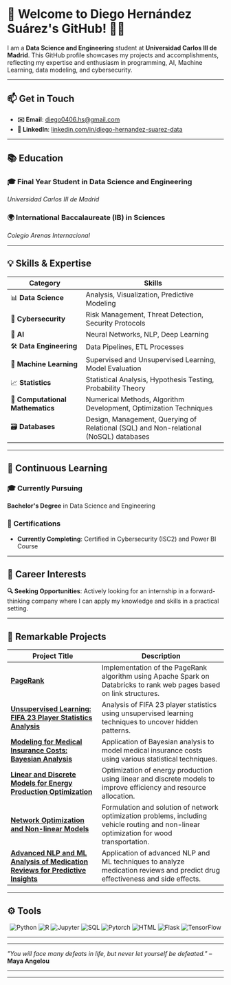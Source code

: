 # 🌟 Welcome to Diego Hernández Suárez's GitHub! 👾👋

I am a **Data Science and Engineering** student at **Universidad Carlos III de Madrid**. This GitHub profile showcases my projects and accomplishments, reflecting my expertise and enthusiasm in programming, AI, Machine Learning, data modeling, and cybersecurity.

---

## 📫 Get in Touch
- **✉️ Email**: [diego0406.hs@gmail.com](mailto:diego0406.hs@gmail.com)
- **🔗 LinkedIn**: [linkedin.com/in/diego-hernandez-suarez-data](https://linkedin.com/in/diego-hernandez-suarez-data)

---

## 📚 Education
### 🎓 Final Year Student in **Data Science and Engineering**  
_Universidad Carlos III de Madrid_

### 🌍 International Baccalaureate (IB) in **Sciences**  
_Colegio Arenas Internacional_

---

## 💡 Skills & Expertise

| **Category**         | **Skills**                                                  |
|----------------------|-------------------------------------------------------------|
| 📊 **Data Science**  | Analysis, Visualization, Predictive Modeling               |
| 🔐 **Cybersecurity** | Risk Management, Threat Detection, Security Protocols       |
| 🤖 **AI**            | Neural Networks, NLP, Deep Learning                        |
| 🛠️ **Data Engineering** | Data Pipelines, ETL Processes      |
| 🧠 **Machine Learning** | Supervised and Unsupervised Learning, Model Evaluation   |
| 📈 **Statistics**    | Statistical Analysis, Hypothesis Testing, Probability Theory|
| 🔢 **Computational Mathematics** | Numerical Methods, Algorithm Development, Optimization Techniques |
| 🗃️ **Databases**     | Design, Management, Querying of Relational (SQL) and Non-relational (NoSQL) databases |

---

## 🌱 Continuous Learning

### 🎓 Currently Pursuing
**Bachelor's Degree** in Data Science and Engineering

### 🏅 Certifications
- **Currently Completing**: Certified in Cybersecurity (ISC2) and Power BI Course

---

## 🚀 Career Interests
**🔍 Seeking Opportunities**: Actively looking for an internship in a forward-thinking company where I can apply my knowledge and skills in a practical setting.

---

## 📂 Remarkable Projects

| **Project Title**                                                                                                                            | **Description**                                                                                         |
|----------------------------------------------------------------------------------------------------------------------------------------------|---------------------------------------------------------------------------------------------------------|
| [**PageRank**](https://github.com/Diego-HernSua/Page_Rank_Wikipedia)                                                                      | Implementation of the PageRank algorithm using Apache Spark on Databricks to rank web pages based on link structures. |
| [**Unsupervised Learning: FIFA 23 Player Statistics Analysis**](https://github.com/Diego-HernSua/Unsupervised_StatisticalLearning)       | Analysis of FIFA 23 player statistics using unsupervised learning techniques to uncover hidden patterns. |
| [**Modeling for Medical Insurance Costs: Bayesian Analysis**](https://github.com/Diego-HernSua/Modeling_for_Medical_Insurance_Costs_Bayesian) | Application of Bayesian analysis to model medical insurance costs using various statistical techniques. |
| [**Linear and Discrete Models for Energy Production Optimization**](https://github.com/Diego-HernSua/Linear_Discrete_Models_Energy_Production_Optimization) | Optimization of energy production using linear and discrete models to improve efficiency and resource allocation. |
| [**Network Optimization and Non-linear Models**](https://github.com/Diego-HernSua/Network_Optimization_and_Non-linear-Models)           | Formulation and solution of network optimization problems, including vehicle routing and non-linear optimization for wood transportation. |
| [**Advanced NLP and ML Analysis of Medication Reviews for Predictive Insights**](https://github.com/Diego-HernSua/Drugs_Reviews_NLP_ML) | Application of advanced NLP and ML techniques to analyze medication reviews and predict drug effectiveness and side effects. |

---


## ⚙️ Tools

<p align="center">
  <img src="https://img.shields.io/badge/-Python-3776AB?logo=python&logoColor=white&style=for-the-badge" alt="Python" />
  <img src="https://img.shields.io/badge/-R-276DC3?logo=r&logoColor=white&style=for-the-badge" alt="R" />
  <img src="https://img.shields.io/badge/-Jupyter-0081CB?logo=jupyter&logoColor=white&style=for-the-badge" alt="Jupyter" />
  <img src="https://img.shields.io/badge/-SQL-4479A1?logo=mysql&logoColor=white&style=for-the-badge" alt="SQL" />
  <img src="https://img.shields.io/badge/-PyTorch-EE4C2C?logo=pytorch&logoColor=white&style=for-the-badge" alt="Pytorch" />
  <img src="https://img.shields.io/badge/-HTML-E34F26?logo=html5&logoColor=white&style=for-the-badge" alt="HTML" />
  <img src="https://img.shields.io/badge/-Flask-000000?logo=flask&logoColor=white&style=for-the-badge" alt="Flask" />
  <img src="https://img.shields.io/badge/-TensorFlow-FF6F00?logo=tensorflow&logoColor=white&style=for-the-badge" alt="TensorFlow" />
</p>

---
---

_"You will face many defeats in life, but never let yourself be defeated."_ – **Maya Angelou**

---
---
